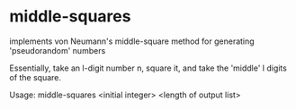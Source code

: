 # middle-squares
implements von Neumann's middle-square method for generating 'pseudorandom' numbers

Essentially, take an l-digit number n, square it, and take the 'middle' l digits of the square.

Usage: middle-squares \<initial integer> \<length of output list>
